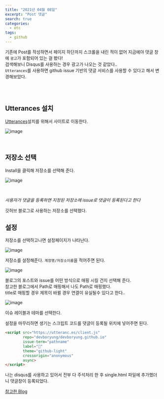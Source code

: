 ```yaml
---
title: "2021년 04월 08일"
excerpt: "Post 댓글"
search: true
categories: 
  - etc
tags: 
  - github
---
```



기존에 Post를 작성하면서 페이지 하단까지 스크롤을 내린 적이 없어 지금에야 댓글 창에 `광고`가 포함되어 있는 걸 봤다! <br>
검색해보니 Disqus를 사용하는 경우 광고가 나오는 것 같았다.. <br>
`Utterances`를 사용하면 github issue 기반의 댓글 서비스를 사용할 수 있다고 해서 변경해보았다.

<br><br>


## Utterances 설치
[Utterances](https://github.com/apps/utterances)설치를 위해서 사이트로 이동한다.

![image](https://user-images.githubusercontent.com/73421820/113907872-d677b480-9810-11eb-87cb-d393fd8a473d.png)

<br>

## 저장소 선택

Install을 클릭해 저장소를 선택해 준다.<br>

![image](https://user-images.githubusercontent.com/73421820/113908031-0c1c9d80-9811-11eb-9fb9-6b926f925e60.png)

<br>

*사용자가 댓글을 등록하면 지정된 저장소에 issue로 댓글이 등록된다고 한다*

깃허브 블로그로 사용하는 저장소를 선택했다. <br>

## 설정

저장소를 선택하고나면 설정페이지가 나타난다. <br>

![image](https://user-images.githubusercontent.com/73421820/113908570-aa106800-9811-11eb-82ec-cc1704f1b3a4.png)

저장소를 설정해준다. `계정명/저장소이름`을 적어주면 된다. <br>

![image](https://user-images.githubusercontent.com/73421820/113908869-feb3e300-9811-11eb-9b45-1b6660f187c3.png)

블로그의 포스트와 issue를 어떤 방식으로 매핑 시킬 건지 선택해 준다. <br>
참고한 블로그에서 Path로 매핑해서 나도 Path로 매핑했다.<br>
title로 매핑할 경우 제목이 바뀔 경우 연결이 유실될수 있다고 한다..<br>


![image](https://user-images.githubusercontent.com/73421820/113909182-5b170280-9812-11eb-972e-7e6d41584ce5.png)

이슈 레이블과 테마를 선택한다. <br>


설정을 마무리하면 생기는 스크립트 코드를 댓글이 등록될 위치에 넣어주면 된다. <br>

```html
<script src="https://utteranc.es/client.js"
        repo="devboryung/devboryung.github.io"
        issue-term="pathname"
        label="💬"
        theme="github-light"
        crossorigin="anonymous"
        async>
</script>
```

나는 disqus를 사용하고 있어서 전부 다 주석처리 한 후 single.html 파일에 추가했더니 댓글창이 등록되었다.






[참고한 Blog](https://www.hahwul.com/2020/08/08/jekyll-utterances/)
